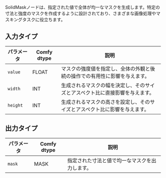 



SolidMaskノードは、指定された値で全体が均一なマスクを生成します。特定の寸法と強度のマスクを作成するように設計されており、さまざまな画像処理やマスキングタスクに役立ちます。

## 入力タイプ

| パラメータ | Comfy dtype | 説明 |
|-----------|-------------|-------------|
| `value`   | FLOAT       | マスクの強度値を指定し、全体の外観と後続の操作での有用性に影響を与えます。 |
| `width`   | INT         | 生成されるマスクの幅を決定し、そのサイズとアスペクト比に直接影響を与えます。 |
| `height`  | INT         | 生成されるマスクの高さを設定し、そのサイズとアスペクト比に影響を与えます。 |

## 出力タイプ

| パラメータ | Comfy dtype | 説明 |
|-----------|-------------|-------------|
| `mask`    | MASK        | 指定された寸法と値で均一なマスクを出力します。 |